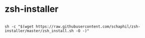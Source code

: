 # zsh-installer

<code>
sh -c "$(wget https://raw.githubusercontent.com/schaphil/zsh-installer/master/zsh_install.sh -O -)"
</code>
